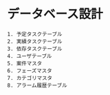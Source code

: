 # データベース設計
    1. 予定タスクテーブル
    2. 実績タスクテーブル
    3. 依存タスクテーブル
    4. ユーザテーブル
    5. 案件マスタ
    6. フェーズマスタ
    7. カテゴリマスタ
    8. アラーム履歴テーブル